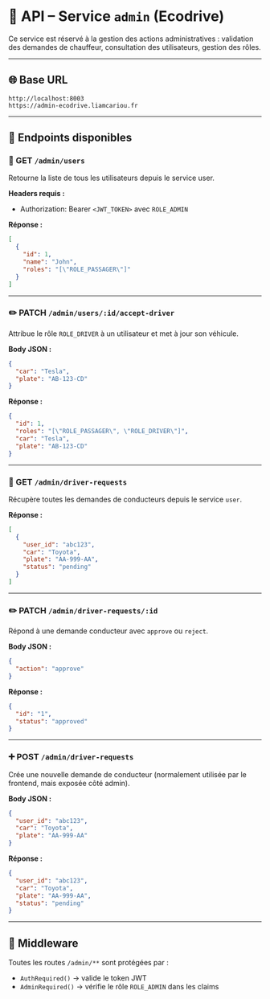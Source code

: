 # 📘 API – Service `admin` (Ecodrive)

Ce service est réservé à la gestion des actions administratives : validation des demandes de chauffeur, consultation des utilisateurs, gestion des rôles.

---

## 🌐 Base URL

```
http://localhost:8003
https://admin-ecodrive.liamcariou.fr
```

---

## 📄 Endpoints disponibles

### 📄 GET `/admin/users`

Retourne la liste de tous les utilisateurs depuis le service user.

**Headers requis :**
- Authorization: Bearer `<JWT_TOKEN>` avec `ROLE_ADMIN`

**Réponse :**
```json
[
  {
    "id": 1,
    "name": "John",
    "roles": "[\"ROLE_PASSAGER\"]"
  }
]
```

---

### ✏️ PATCH `/admin/users/:id/accept-driver`

Attribue le rôle `ROLE_DRIVER` à un utilisateur et met à jour son véhicule.

**Body JSON :**
```json
{
  "car": "Tesla",
  "plate": "AB-123-CD"
}
```

**Réponse :**
```json
{
  "id": 1,
  "roles": "[\"ROLE_PASSAGER\", \"ROLE_DRIVER\"]",
  "car": "Tesla",
  "plate": "AB-123-CD"
}
```

---

### 📄 GET `/admin/driver-requests`

Récupère toutes les demandes de conducteurs depuis le service `user`.

**Réponse :**
```json
[
  {
    "user_id": "abc123",
    "car": "Toyota",
    "plate": "AA-999-AA",
    "status": "pending"
  }
]
```

---

### ✏️ PATCH `/admin/driver-requests/:id`

Répond à une demande conducteur avec `approve` ou `reject`.

**Body JSON :**
```json
{
  "action": "approve"
}
```

**Réponse :**
```json
{
  "id": "1",
  "status": "approved"
}
```

---

### ➕ POST `/admin/driver-requests`

Crée une nouvelle demande de conducteur (normalement utilisée par le frontend, mais exposée côté admin).

**Body JSON :**
```json
{
  "user_id": "abc123",
  "car": "Toyota",
  "plate": "AA-999-AA"
}
```

**Réponse :**
```json
{
  "user_id": "abc123",
  "car": "Toyota",
  "plate": "AA-999-AA",
  "status": "pending"
}
```

---

## 🧠 Middleware

Toutes les routes `/admin/**` sont protégées par :

- `AuthRequired()` → valide le token JWT
- `AdminRequired()` → vérifie le rôle `ROLE_ADMIN` dans les claims

